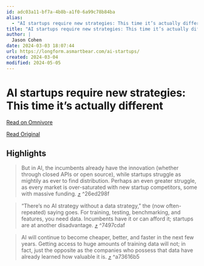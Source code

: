 ```yaml
---
id: adc03a11-bf7a-4b8b-a1f0-6a99c78b84ba
alias:
  - "AI startups require new strategies: This time it’s actually different"
title: "AI startups require new strategies: This time it’s actually different"
author: |
  Jason Cohen
date: 2024-03-03 18:07:44
url: https://longform.asmartbear.com/ai-startups/
created: 2024-03-04
modified: 2024-05-05
---
```


# AI startups require new strategies: This time it’s actually different

[Read on Omnivore](https://omnivore.app/me/ai-startups-require-new-strategies-this-time-it-s-actually-diffe-18e05801633)

[Read Original](https://longform.asmartbear.com/ai-startups/)

## Highlights

> But in AI, the incumbents already have the innovation (whether through closed APIs or open source), while startups struggle as mightily as ever to find distribution. Perhaps an even greater struggle, as every market is over-saturated with new startup competitors, some with massive funding. [⤴️](https://omnivore.app/me/ai-startups-require-new-strategies-this-time-it-s-actually-diffe-18e05801633#26ed298f-1a1e-4717-ae65-0426810c03cc)  ^26ed298f

> “There’s no AI strategy without a data strategy,” the (now often-repeated) saying goes. For training, testing, benchmarking, and features, you need data. Incumbents have it or can afford it; startups are at another disadvantage. [⤴️](https://omnivore.app/me/ai-startups-require-new-strategies-this-time-it-s-actually-diffe-18e05801633#7497cdaf-893e-4647-8022-3e7b4bab8be1)  ^7497cdaf

> AI will continue to become cheaper, better, and faster in the next few years. Getting access to huge amounts of training data will not; in fact, just the opposite as the companies who possess that data have already learned how valuable it is. [⤴️](https://omnivore.app/me/ai-startups-require-new-strategies-this-time-it-s-actually-diffe-18e05801633#a73616b5-a048-471e-b128-78693dcc99a4)  ^a73616b5

